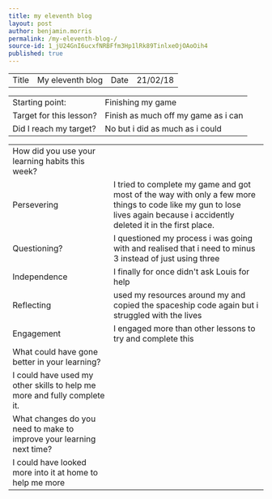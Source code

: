 ```yaml
---
title: my eleventh blog 
layout: post
author: benjamin.morris
permalink: /my-eleventh-blog-/
source-id: 1_jU24GnI6ucxfNRBFfm3Hp1lRk89TinlxeOjOAoOih4
published: true
---
```

<table>
  <tr>
    <td>Title</td>
    <td>My eleventh blog</td>
    <td>Date</td>
    <td>21/02/18</td>
  </tr>
</table>


<table>
  <tr>
    <td>Starting point:</td>
    <td>Finishing my game</td>
  </tr>
  <tr>
    <td>Target for this lesson?</td>
    <td>Finish as much off my game as i can</td>
  </tr>
  <tr>
    <td>Did I reach my target? </td>
    <td>No but i did as much as i could</td>
  </tr>
</table>


<table>
  <tr>
    <td>How did you use your learning habits this week?</td>
    <td></td>
  </tr>
  <tr>
    <td>Persevering</td>
    <td>I tried to complete my game and got most of the way with only a few more things to code like my gun to lose lives again because i accidently deleted it in the first place. </td>
  </tr>
  <tr>
    <td>Questioning?</td>
    <td>I questioned my process i was going with and realised that i need to minus 3 instead of just using three</td>
  </tr>
  <tr>
    <td>Independence</td>
    <td> I finally for once didn't ask Louis for help</td>
  </tr>
  <tr>
    <td>Reflecting</td>
    <td> used my resources around my and copied the spaceship code again but i struggled with the lives </td>
  </tr>
  <tr>
    <td>Engagement</td>
    <td>I engaged more than other lessons to try and complete this</td>
  </tr>
  <tr>
    <td>What could have gone better in your learning?</td>
    <td></td>
  </tr>
  <tr>
    <td>I could have used my other skills to help me more and fully complete it.</td>
    <td></td>
  </tr>
  <tr>
    <td>What changes do you need to make to improve your learning next time?</td>
    <td></td>
  </tr>
  <tr>
    <td>I could have looked more into it at home to help me more</td>
    <td></td>
  </tr>
</table>


